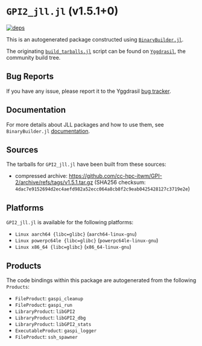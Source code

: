# `GPI2_jll.jl` (v1.5.1+0)

[![deps](https://juliahub.com/docs/GPI2_jll/deps.svg)](https://juliahub.com/ui/Packages/GPI2_jll/r0fRr?page=2)

This is an autogenerated package constructed using [`BinaryBuilder.jl`](https://github.com/JuliaPackaging/BinaryBuilder.jl).

The originating [`build_tarballs.jl`](https://github.com/JuliaPackaging/Yggdrasil/blob/92ef99f64ac1268d44f463386b0a50bf0d70c9d1/G/GPI2/build_tarballs.jl) script can be found on [`Yggdrasil`](https://github.com/JuliaPackaging/Yggdrasil/), the community build tree.

## Bug Reports

If you have any issue, please report it to the Yggdrasil [bug tracker](https://github.com/JuliaPackaging/Yggdrasil/issues).

## Documentation

For more details about JLL packages and how to use them, see `BinaryBuilder.jl` [documentation](https://docs.binarybuilder.org/stable/jll/).

## Sources

The tarballs for `GPI2_jll.jl` have been built from these sources:

* compressed archive: https://github.com/cc-hpc-itwm/GPI-2/archive/refs/tags/v1.5.1.tar.gz (SHA256 checksum: `4dac7e9152694d2ec4aefd982a52ecc064a8cb8f2c9eab0425428127c3719e2e`)

## Platforms

`GPI2_jll.jl` is available for the following platforms:

* `Linux aarch64 {libc=glibc}` (`aarch64-linux-gnu`)
* `Linux powerpc64le {libc=glibc}` (`powerpc64le-linux-gnu`)
* `Linux x86_64 {libc=glibc}` (`x86_64-linux-gnu`)

## Products

The code bindings within this package are autogenerated from the following `Products`:

* `FileProduct`: `gaspi_cleanup`
* `FileProduct`: `gaspi_run`
* `LibraryProduct`: `libGPI2`
* `LibraryProduct`: `libGPI2_dbg`
* `LibraryProduct`: `libGPI2_stats`
* `ExecutableProduct`: `gaspi_logger`
* `FileProduct`: `ssh_spawner`
